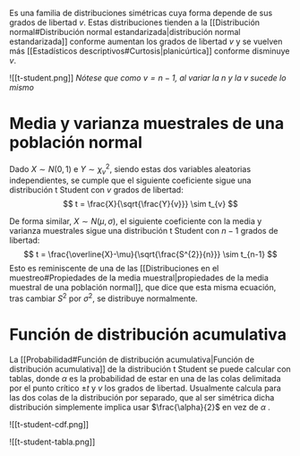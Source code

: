 
Es una familia de distribuciones simétricas cuya forma depende de sus grados de libertad $v$. Estas distribuciones tienden a la [[Distribución normal#Distribución normal estandarizada|distribución normal estandarizada]] conforme aumentan los grados de libertad $v$ y se vuelven más [[Estadísticos descriptivos#Curtosis|planicúrtica]] conforme disminuye $v$.

![[t-student.png]]
*Nótese que como $v = n-1$, al variar la $n$ y la $v$ sucede lo mismo*

# Media y varianza muestrales de una población normal

Dado $X \sim N(0,1)$ e $Y \sim \chi^{2}_{v}$, siendo estas dos variables aleatorias independientes, se cumple que el siguiente coeficiente sigue una distribución t Student con $v$ grados de libertad:
$$
t = \frac{X}{\sqrt{\frac{Y}{v}}} \sim t_{v}
$$

De forma similar, $X \sim N(\mu, \sigma)$, el siguiente coeficiente con la media y varianza muestrales sigue una distribución t Student con $n-1$ grados de libertad:
$$
t = \frac{\overline{X}-\mu}{\sqrt{\frac{S^{2}}{n}}} \sim t_{n-1}
$$
Esto es reminiscente de una de las [[Distribuciones en el muestreo#Propiedades de la media muestral|propiedades de la media muestral de una población normal]], que dice que esta misma ecuación, tras cambiar $S^2$ por $\sigma^{2}$, se distribuye normalmente.

# Función de distribución acumulativa 

La [[Probabilidad#Función de distribución acumulativa|Función de distribución acumulativa]] de la distribución t Student se puede calcular con tablas, donde $\alpha$ es la probabilidad de estar en una de las colas delimitada por el punto crítico $\pm{t}$ y $v$ los grados de libertad. Usualmente calcula para las dos colas de la distribución por separado, que al ser simétrica dicha distribución simplemente implica usar $\frac{\alpha}{2}$ en vez de $\alpha$ .

![[t-student-cdf.png]]

![[t-student-tabla.png]]
